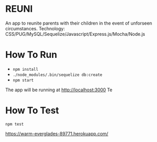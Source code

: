 # REUNI
An app to reunite parents with their children in the event of unforseen circumstances.
Technology: CSS/PUG/MySQL/Sequelize/Javascript/Express.js/Mocha/Node.js
# How To Run

- `npm install`
- `./node_modules/.bin/sequelize db:create`
- `npm start`

The app will be running at [http://localhost:3000](http://localhost:3000)
Te

# How To Test

`npm test`

https://warm-everglades-89771.herokuapp.com/
